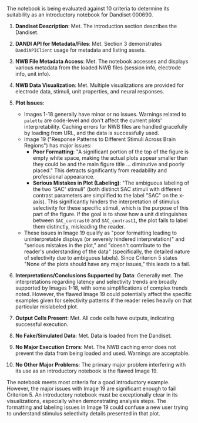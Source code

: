 The notebook is being evaluated against 10 criteria to determine its suitability as an introductory notebook for Dandiset 000690.

1.  **Dandiset Description**: Met. The introduction section describes the Dandiset.
2.  **DANDI API for Metadata/Files**: Met. Section 3 demonstrates `DandiAPIClient` usage for metadata and listing assets.
3.  **NWB File Metadata Access**: Met. The notebook accesses and displays various metadata from the loaded NWB files (session info, electrode info, unit info).
4.  **NWB Data Visualization**: Met. Multiple visualizations are provided for electrode data, stimuli, unit properties, and neural responses.
5.  **Plot Issues**:
    *   Images 1-18 generally have minor or no issues. Warnings related to `palette` are code-level and don't affect the current plots' interpretability. Caching errors for NWB files are handled gracefully by loading from URL, and the data is successfully used.
    *   Image 19 ("Response Patterns to Different Stimuli Across Brain Regions") has major issues:
        *   **Poor Formatting**: "A significant portion of the top of the figure is empty white space, making the actual plots appear smaller than they could be and the main figure title ... diminutive and poorly placed." This detracts significantly from readability and professional appearance.
        *   **Serious Mistakes in Plot (Labeling)**: "The ambiguous labeling of the two 'SAC' stimuli" (both distinct SAC stimuli with different contrast parameters are simplified to the label "SAC" on the x-axis). This significantly hinders the interpretation of stimulus selectivity for these specific stimuli, which is the purpose of this part of the figure. If the goal is to show how a unit distinguishes between `SAC_contrast0` and `SAC_contrast1`, the plot fails to label them distinctly, misleading the reader.
    *   These issues in Image 19 qualify as "poor formatting leading to uninterpretable displays (or severely hindered interpretation)" and "serious mistakes in the plot," and "doesn't contribute to the reader's understanding of the data" (specifically, the detailed nature of selectivity due to ambiguous labels). Since Criterion 5 states "None of the plots should have any major issues," this leads to a fail.

6.  **Interpretations/Conclusions Supported by Data**: Generally met. The interpretations regarding latency and selectivity trends are broadly supported by Images 1-18, with some simplifications of complex trends noted. However, the flawed Image 19 could potentially affect the specific examples given for selectivity patterns if the reader relies heavily on that particular mislabeled plot.
7.  **Output Cells Present**: Met. All code cells have outputs, indicating successful execution.
8.  **No Fake/Simulated Data**: Met. Data is loaded from the Dandiset.
9.  **No Major Execution Errors**: Met. The NWB caching error does not prevent the data from being loaded and used. Warnings are acceptable.
10. **No Other Major Problems**: The primary major problem interfering with its use as an introductory notebook is the flawed Image 19.

The notebook meets most criteria for a good introductory example. However, the major issues with Image 19 are significant enough to fail Criterion 5. An introductory notebook must be exceptionally clear in its visualizations, especially when demonstrating analysis steps. The formatting and labeling issues in Image 19 could confuse a new user trying to understand stimulus selectivity details presented in that plot.